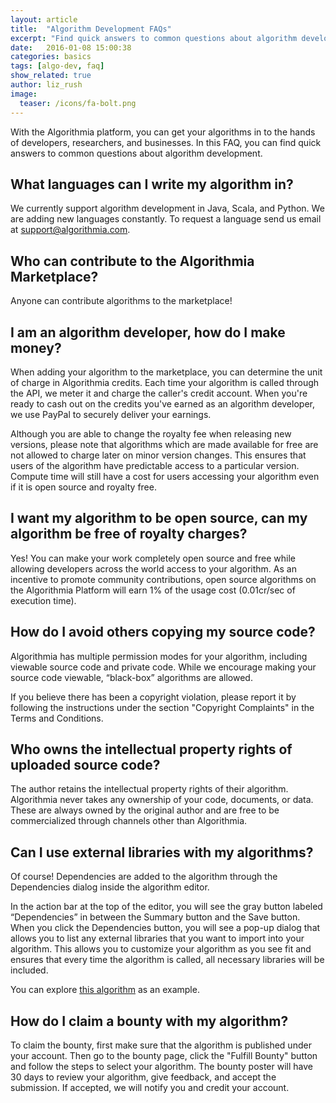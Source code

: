 ```yaml
---
layout: article
title:  "Algorithm Development FAQs"
excerpt: "Find quick answers to common questions about algorithm development on Algorithmia."
date:   2016-01-08 15:00:38
categories: basics
tags: [algo-dev, faq]
show_related: true
author: liz_rush
image:
  teaser: /icons/fa-bolt.png
---
```


With the Algorithmia platform, you can get your algorithms in to the hands of developers, researchers, and businesses. In this FAQ, you can find quick answers to common questions about algorithm development.

## What languages can I write my algorithm in?

We currently support algorithm development in Java, Scala, and Python. We are adding new languages constantly. To request a language send us email at <a href="mailto:support@algorithmia.com">support@algorithmia.com</a>.

## Who can contribute to the Algorithmia Marketplace?

Anyone can contribute algorithms to the marketplace!

## I am an algorithm developer, how do I make money?

When adding your algorithm to the marketplace, you can determine the unit of charge in Algorithmia credits. Each time your algorithm is called through the API, we meter it and charge the caller's credit account. When you're ready to cash out on the credits you've earned as an algorithm developer, we use PayPal to securely deliver your earnings.

Although you are able to change the royalty fee when releasing new versions, please note that algorithms which are made available for free are not allowed to charge later on minor version changes. This ensures that users of the algorithm have predictable access to a particular version. Compute time will still have a cost for users accessing your algorithm even if it is open source and royalty free.

## I want my algorithm to be open source, can my algorithm be free of royalty charges?

Yes! You can make your work completely open source and free while allowing developers across the world access to your algorithm. As an incentive to promote community contributions, open source algorithms on the Algorithmia Platform will earn 1% of the usage cost (0.01cr/sec of execution time).

## How do I avoid others copying my source code?

Algorithmia has multiple permission modes for your algorithm, including viewable source code and private code. While we encourage making your source code viewable, “black-box” algorithms are allowed.

If you believe there has been a copyright violation, please report it by following the instructions under the section "Copyright Complaints" in the Terms and Conditions.

## Who owns the intellectual property rights of uploaded source code?

The author retains the intellectual property rights of their algorithm. Algorithmia never takes any ownership of your code, documents, or data. These are always owned by the original author and are free to be commercialized through channels other than Algorithmia.

## Can I use external libraries with my algorithms?

Of course! Dependencies are added to the algorithm through the Dependencies dialog inside the algorithm editor.

In the action bar at the top of the editor, you will see the gray button labeled “Dependencies” in between the Summary button and the Save button. When you click the Dependencies button, you will see a pop-up dialog that allows you to list any external libraries that you want to import into your algorithm. This allows you to customize your algorithm as you see fit and ensures that every time the algorithm is called, all necessary libraries will be included.

You can explore [this algorithm](https://algorithmia.com/algorithms/kenny/LDA/edit) as an example.

## How do I claim a bounty with my algorithm?

To claim the bounty, first make sure that the algorithm is published under your account. Then go to the bounty page, click the "Fulfill Bounty" button and follow the steps to select your algorithm. The bounty poster will have 30 days to review your algorithm, give feedback, and accept the submission. If accepted, we will notify you and credit your account.
